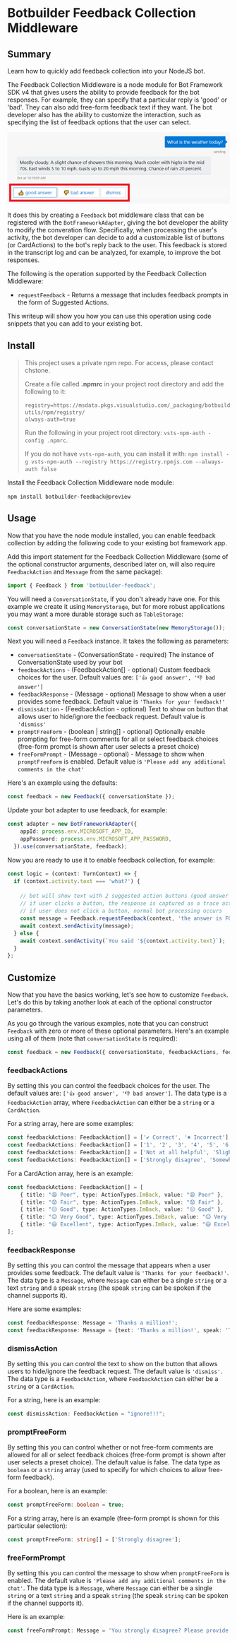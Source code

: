 # Botbuilder Feedback Collection Middleware

## Summary

Learn how to quickly add feedback collection into your NodeJS bot.

The Feedback Collection Middleware is a node module for Bot Framework SDK v4 that gives users the ability to provide feedback for the bot responses. For example, they can specify that a particular reply is 'good' or 'bad'. They can also add free-form feedback text if they want. The bot developer also has the ability to customize the interaction, such as specifying the list of feedback options that the user can select.

![running](images/default-feedback-annotated-resized-66.png)

It does this by creating a `Feedback` bot middleware class that can be registered with the `BotFrameworkAdapter`, giving the bot developer the ability to modify the converation flow. Specifically, when processing the user's activity, the bot developer can decide to add a customizable list of buttons (or CardActions) to the bot's reply back to the user. This feedback is stored in the transcript log and can be analyzed, for example, to improve the bot responses.

The following is the operation supported by the Feedback Collection Middleware:
- `requestFeedback` - Returns a message that includes feedback prompts in the form of Suggested Actions.

This writeup will show you how you can use this operation using code snippets that you can add to your existing bot.

## Install

> This project uses a private npm repo. For access, please contact chstone.
>
> Create a file called **.npmrc** in your project root directory and add the following to it:
>
> ```
> registry=https://msdata.pkgs.visualstudio.com/_packaging/botbuilder-utils/npm/registry/
> always-auth=true
> ```
>
> Run the following in your project root directory: `vsts-npm-auth -config .npmrc`.
>
> If you do not have `vsts-npm-auth`, you can install it with: `npm install -g vsts-npm-auth --registry https://registry.npmjs.com --always-auth false`

Install the Feedback Collection Middleware node module:

`npm install botbuilder-feedback@preview`

## Usage

Now that you have the node module installed, you can enable feedback collection by adding the following code to your existing bot framework app.

Add this import statement for the Feedback Collection Middleware (some of the optional constructor arguments, described later on, will also require `FeedbackAction` and `Message` from the same package):

```TypeScript
import { Feedback } from 'botbuilder-feedback';
```

You will need a `ConversationState`, if you don't already have one. For this example we create it using `MemoryStorage`, but for more robust applications you may want a more durable storage such as `TableStorage`:

```TypeScript
const conversationState = new ConversationState(new MemoryStorage());
```

Next you will need a `Feedback` instance. It takes the following as parameters:

- `conversationState` - (ConversationState - required) The instance of ConversationState used by your bot
- `feedbackActions` - (FeedbackAction[] - optional) Custom feedback choices for the user. Default values are: `['👍 good answer', '👎 bad answer']`
- `feedbackResponse` - (Message - optional) Message to show when a user provides some feedback. Default value is `'Thanks for your feedback!'`
- `dismissAction` - (FeedbackAction - optional) Text to show on button that allows user to hide/ignore the feedback request. Default value is `'dismiss'`
- `promptFreeForm` - (boolean | string[] - optional) Optionally enable prompting for free-form comments for all or select feedback choices (free-form prompt is shown after user selects a preset choice)
- `freeFormPrompt` - (Message - optional) - Message to show when `promptFreeForm` is enabled. Default value is `'Please add any additional comments in the chat'`

Here's an example using the defaults:

```TypeScript
const feedback = new Feedback({ conversationState });
```

Update your bot adapter to use feedback, for example:

```TypeScript
const adapter = new BotFrameworkAdapter({
    appId: process.env.MICROSOFT_APP_ID,
    appPassword: process.env.MICROSOFT_APP_PASSWORD,
  }).use(conversationState, feedback);
```

Now you are ready to use it to enable feedback collection, for example:

```TypeScript
const logic = (context: TurnContext) => {
  if (context.activity.text === 'what?') {

    // bot will show text with 2 suggested action buttons (good answer / bad answer)
    // if user clicks a button, the response is captured as a trace activity, along with original question and original bot response.
    // if user does not click a button, normal bot processing occurs
    const message = Feedback.requestFeedback(context, 'the answer is FOO');
    await context.sendActivity(message);
  } else {
    await context.sendActivity(`You said '${context.activity.text}`);
  }
};
```

## Customize

Now that you have the basics working, let's see how to customize `Feedback`. Let's do this by taking another look at each of the optional constructor parameters.

As you go through the various examples, note that you can construct `Feedback` with zero or more of these optional parameters. Here's an example using all of them (note that `conversationState` is required):

```TypeScript
const feedback = new Feedback({ conversationState, feedbackActions, feedbackResponse, dismissAction, promptFreeForm, freeFormPrompt });
```

### feedbackActions

By setting this you can control the feedback choices for the user. The default values are: `['👍 good answer', '👎 bad answer']`. The data type is a `FeedbackAction` array, where `FeedbackAction` can either be a `string` or a `CardAction`.

For a string array, here are some examples:

```TypeScript
const feedbackActions: FeedbackAction[] = ['✔ Correct', '✖ Incorrect'];
const feedbackActions: FeedbackAction[] = ['1', '2', '3', '4', '5', '6', '7', '8', '9', '10'];
const feedbackActions: FeedbackAction[] = ['Not at all helpful', 'Slightly helpful', 'Somewhat helpful', 'Very helpful', 'Extremely helpful'];
const feedbackActions: FeedbackAction[] = ['Strongly disagree', 'Somewhat disagree', 'Somewhat agree', 'Strongly agree'];
```

For a CardAction array, here is an example:

```TypeScript
const feedbackActions: FeedbackAction[] = [
    { title: "😩 Poor", type: ActionTypes.ImBack, value: "😩 Poor" },
    { title: "😟 Fair", type: ActionTypes.ImBack, value: "😟 Fair" },
    { title: "😐 Good", type: ActionTypes.ImBack, value: "😐 Good" },
    { title: "😊 Very Good", type: ActionTypes.ImBack, value: "😊 Very Good" },
    { title: "😄 Excellent", type: ActionTypes.ImBack, value: "😄 Excellent" },
];
```

### feedbackResponse

By setting this you can control the message that appears when a user provides some feedback. The default value is `'Thanks for your feedback!'`. The data type is a `Message`, where `Message` can either be a single `string` or a text `string` and a speak `string` (the speak `string` can be spoken if the channel supports it).

Here are some examples:

```TypeScript
const feedbackResponse: Message = 'Thanks a million!';
const feedbackResponse: Message = {text: 'Thanks a million!', speak: 'Thanks a <emphasis level=\"moderate\">million</emphasis>!' };
```

### dismissAction

By setting this you can control the text to show on the button that allows users to hide/ignore the feedback request. The default value is `'dismiss'`. The data type is a `FeedbackAction`, where `FeedbackAction` can either be a `string` or a `CardAction`.

For a string, here is an example:

```TypeScript
const dismissAction: FeedbackAction = "ignore!!!";
```

### promptFreeForm

By setting this you can control whether or not free-form comments are allowed for all or select feedback choices (free-form prompt is shown after user selects a preset choice). The default value is false. The data type as `boolean` or a `string` array (used to specify for which choices to allow free-form feedback).

For a boolean, here is an example:

```TypeScript
const promptFreeForm: boolean = true;
```

For a string array, here is an example (free-form prompt is shown for this particular selection):

```TypeScript
const promptFreeForm: string[] = ['Strongly disagree'];
```

### freeFormPrompt

By setting this you can control the message to show when `promptFreeForm` is enabled. The default value is `'Please add any additional comments in the chat'`.  The data type is a `Message`, where `Message` can either be a single `string` or a text `string` and a speak `string` (the speak `string` can be spoken if the channel supports it).

Here is an example:

```TypeScript
const freeFormPrompt: Message = 'You strongly disagree? Please provide additional feedback';
```
